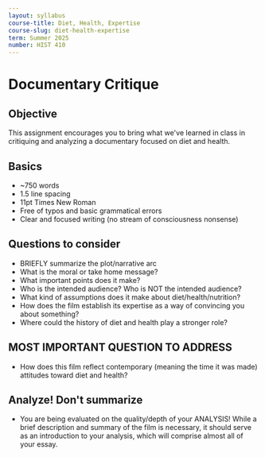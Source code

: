 ```yaml
---
layout: syllabus
course-title: Diet, Health, Expertise
course-slug: diet-health-expertise
term: Summer 2025
number: HIST 410
---
```


# Documentary Critique

## Objective
This assignment encourages you to bring what we've learned in class in critiquing and analyzing a documentary focused on diet and health.

## Basics
- ~750 words
- 1.5 line spacing
- 11pt Times New Roman
- Free of typos and basic grammatical errors
- Clear and focused writing (no stream of consciousness nonsense)

## Questions to consider
- BRIEFLY summarize the plot/narrative arc
- What is the moral or take home message? 
- What important points does it make?
- Who is the intended audience? Who is NOT the intended audience?
- What kind of assumptions does it make about diet/health/nutrition?
- How does the film establish its expertise as a way of convincing you about something?
- Where could the history of diet and health play a stronger role?

## MOST IMPORTANT QUESTION TO ADDRESS
- How does this film reflect contemporary (meaning the time it was made) attitudes toward diet and health?

## Analyze! Don't summarize
- You are being evaluated on the quality/depth of your ANALYSIS! While a brief description and summary of the film is necessary, it should serve as an introduction to your analysis, which will comprise almost all of your essay.